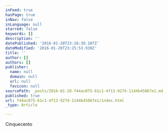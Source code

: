 ```yaml
---
inFeed: true
hasPage: true
inNav: false
inLanguage: null
starred: false
keywords: []
description: ''
datePublished: '2016-01-20T23:26:30.107Z'
dateModified: '2016-01-20T23:25:53.930Z'
title: ''
author: []
authors: []
publisher:
  name: null
  domain: null
  url: null
  favicon: null
sourcePath: _posts/2016-01-20-f44ac075-61c1-4f13-927d-1144b45067e1.md
published: true
url: f44ac075-61c1-4f13-927d-1144b45067e1/index.html
_type: Article

---
```

Cinquecento